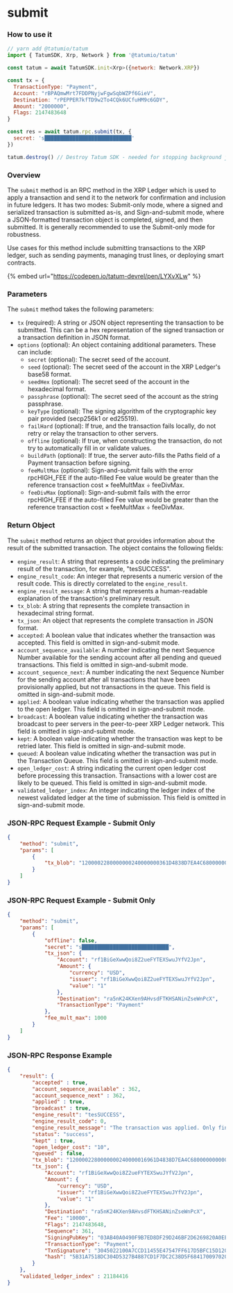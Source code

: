 # submit

### How to use it

```javascript
// yarn add @tatumio/tatum
import { TatumSDK, Xrp, Network } from '@tatumio/tatum'

const tatum = await TatumSDK.init<Xrp>({network: Network.XRP})

const tx = {
  TransactionType: "Payment",
  Account: "rBPAQmwMrt7FDDPNyjwFgwSqbWZPf6GieV",
  Destination: "rPEPPER7kfTD9w2To4CQk6UCfuHM9c6GDY",
  Amount: "2000000",
  Flags: 2147483648
}

const res = await tatum.rpc.submit(tx, {
  secret: 's████████████████████████████'
})

tatum.destroy() // Destroy Tatum SDK - needed for stopping background jobs
```

### Overview

The `submit` method is an RPC method in the XRP Ledger which is used to apply a transaction and send it to the network for confirmation and inclusion in future ledgers. It has two modes: Submit-only mode, where a signed and serialized transaction is submitted as-is, and Sign-and-submit mode, where a JSON-formatted transaction object is completed, signed, and then submitted. It is generally recommended to use the Submit-only mode for robustness.

Use cases for this method include submitting transactions to the XRP ledger, such as sending payments, managing trust lines, or deploying smart contracts.

{% embed url="https://codepen.io/tatum-devrel/pen/LYXvXLw" %}

### Parameters

The `submit` method takes the following parameters:

* `tx` (required): A string or JSON object representing the transaction to be submitted. This can be a hex representation of the signed transaction or a transaction definition in JSON format.
* `options` (optional): An object containing additional parameters. These can include:
  * `secret` (optional): The secret seed of the account.
  * `seed` (optional): The secret seed of the account in the XRP Ledger's base58 format.
  * `seedHex` (optional): The secret seed of the account in the hexadecimal format.
  * `passphrase` (optional): The secret seed of the account as the string passphrase.
  * `keyType` (optional): The signing algorithm of the cryptographic key pair provided (secp256k1 or ed25519).
  * `failHard` (optional): If true, and the transaction fails locally, do not retry or relay the transaction to other servers.
  * `offline` (optional): If true, when constructing the transaction, do not try to automatically fill in or validate values.
  * `buildPath` (optional): If true, the server auto-fills the Paths field of a Payment transaction before signing.
  * `feeMultMax` (optional): Sign-and-submit fails with the error rpcHIGH\_FEE if the auto-filled Fee value would be greater than the reference transaction cost × feeMultMax ÷ feeDivMax.
  * `feeDivMax` (optional): Sign-and-submit fails with the error rpcHIGH\_FEE if the auto-filled Fee value would be greater than the reference transaction cost × feeMultMax ÷ feeDivMax.

### Return Object

The `submit` method returns an object that provides information about the result of the submitted transaction. The object contains the following fields:

* `engine_result`: A string that represents a code indicating the preliminary result of the transaction, for example, "tesSUCCESS".
* `engine_result_code`: An integer that represents a numeric version of the result code. This is directly correlated to the `engine_result`.
* `engine_result_message`: A string that represents a human-readable explanation of the transaction's preliminary result.
* `tx_blob`: A string that represents the complete transaction in hexadecimal string format.
* `tx_json`: An object that represents the complete transaction in JSON format.
* `accepted`: A boolean value that indicates whether the transaction was accepted. This field is omitted in sign-and-submit mode.
* `account_sequence_available`: A number indicating the next Sequence Number available for the sending account after all pending and queued transactions. This field is omitted in sign-and-submit mode.
* `account_sequence_next`: A number indicating the next Sequence Number for the sending account after all transactions that have been provisionally applied, but not transactions in the queue. This field is omitted in sign-and-submit mode.
* `applied`: A boolean value indicating whether the transaction was applied to the open ledger. This field is omitted in sign-and-submit mode.
* `broadcast`: A boolean value indicating whether the transaction was broadcast to peer servers in the peer-to-peer XRP Ledger network. This field is omitted in sign-and-submit mode.
* `kept`: A boolean value indicating whether the transaction was kept to be retried later. This field is omitted in sign-and-submit mode.
* `queued`: A boolean value indicating whether the transaction was put in the Transaction Queue. This field is omitted in sign-and-submit mode.
* `open_ledger_cost`: A string indicating the current open ledger cost before processing this transaction. Transactions with a lower cost are likely to be queued. This field is omitted in sign-and-submit mode.
* `validated_ledger_index`: An integer indicating the ledger index of the newest validated ledger at the time of submission. This field is omitted in sign-and-submit mode.

### JSON-RPC Request Example - Submit Only

```json
{
    "method": "submit",
    "params": [
        {
            "tx_blob": "1200002280000000240000000361D4838D7EA4C6800000000000000000000000000055534400000000004B4E9C06F24296074F7BC48F92A97916C6DC5EA968400000000000000A732103AB40A0490F9B7ED8DF29D246BF2D6269820A0EE7742ACDD457BEA7C7D0931EDB74473045022100D184EB4AE5956FF600E7536EE459345C7BBCF097A84CC61A93B9AF7197EDB98702201CEA8009B7BEEBAA2AACC0359B41C427C1C5B550A4CA4B80CF2174AF2D6D5DCE81144B4E9C06F24296074F7BC48F92A97916C6DC5EA983143E9D4A2B8AA0780F682D136F7A56D6724EF53754"
        }
    ]
}
```

### JSON-RPC Request Example - Submit Only

```json
{
    "method": "submit",
    "params": [
        {
            "offline": false,
            "secret": "s████████████████████████████",
            "tx_json": {
                "Account": "rf1BiGeXwwQoi8Z2ueFYTEXSwuJYfV2Jpn",
                "Amount": {
                    "currency": "USD",
                    "issuer": "rf1BiGeXwwQoi8Z2ueFYTEXSwuJYfV2Jpn",
                    "value": "1"
                },
                "Destination": "ra5nK24KXen9AHvsdFTKHSANinZseWnPcX",
                "TransactionType": "Payment"
            },
            "fee_mult_max": 1000
        }
    ]
}
```

### JSON-RPC Response Example

```json
{
    "result": {
        "accepted" : true,
        "account_sequence_available" : 362,
        "account_sequence_next" : 362,
        "applied" : true,
        "broadcast" : true,
        "engine_result": "tesSUCCESS",
        "engine_result_code": 0,
        "engine_result_message": "The transaction was applied. Only final in a validated ledger.",
        "status": "success",
        "kept" : true,
        "open_ledger_cost": "10",
        "queued" : false,
        "tx_blob": "1200002280000000240000016961D4838D7EA4C6800000000000000000000000000055534400000000004B4E9C06F24296074F7BC48F92A97916C6DC5EA9684000000000002710732103AB40A0490F9B7ED8DF29D246BF2D6269820A0EE7742ACDD457BEA7C7D0931EDB74473045022100A7CCD11455E47547FF617D5BFC15D120D9053DFD0536B044F10CA3631CD609E502203B61DEE4AC027C5743A1B56AF568D1E2B8E79BB9E9E14744AC87F38375C3C2F181144B4E9C06F24296074F7BC48F92A97916C6DC5EA983143E9D4A2B8AA0780F682D136F7A56D6724EF53754",
        "tx_json": {
            "Account": "rf1BiGeXwwQoi8Z2ueFYTEXSwuJYfV2Jpn",
            "Amount": {
                "currency": "USD",
                "issuer": "rf1BiGeXwwQoi8Z2ueFYTEXSwuJYfV2Jpn",
                "value": "1"
            },
            "Destination": "ra5nK24KXen9AHvsdFTKHSANinZseWnPcX",
            "Fee": "10000",
            "Flags": 2147483648,
            "Sequence": 361,
            "SigningPubKey": "03AB40A0490F9B7ED8DF29D246BF2D6269820A0EE7742ACDD457BEA7C7D0931EDB",
            "TransactionType": "Payment",
            "TxnSignature": "3045022100A7CCD11455E47547FF617D5BFC15D120D9053DFD0536B044F10CA3631CD609E502203B61DEE4AC027C5743A1B56AF568D1E2B8E79BB9E9E14744AC87F38375C3C2F1",
            "hash": "5B31A7518DC304D5327B4887CD1F7DC2C38D5F684170097020C7C9758B973847"
        }
    },
    "validated_ledger_index" : 21184416
}
```

